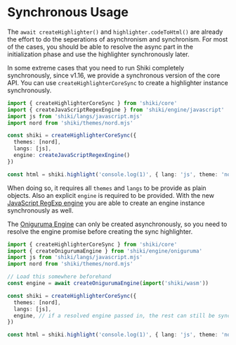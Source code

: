# Synchronous Usage

The `await createHighlighter()` and `highlighter.codeToHtml()` are already the effort to do the seperations of asynchronism and synchronism. For most of the cases, you should be able to resolve the async part in the initialization phase and use the highlighter synchronously later.

In some extreme cases that you need to run Shiki completely synchronously, since v1.16, we provide a synchronous version of the core API. You can use `createHighlighterCoreSync` to create a highlighter instance synchronously.

```ts
import { createHighlighterCoreSync } from 'shiki/core'
import { createJavaScriptRegexEngine } from 'shiki/engine/javascript'
import js from 'shiki/langs/javascript.mjs'
import nord from 'shiki/themes/nord.mjs'

const shiki = createHighlighterCoreSync({
  themes: [nord],
  langs: [js],
  engine: createJavaScriptRegexEngine()
})

const html = shiki.highlight('console.log(1)', { lang: 'js', theme: 'nord' })
```

When doing so, it requires all `themes` and `langs` to be provide as plain objects. Also an explicit `engine` is required to be provided. With the new [JavaScript RegExp engine](/guide/regex-engines#javascript-regexp-engine) you are able to create an engine instance synchronously as well.

The [Oniguruma Engine](/guide/regex-engines#oniguruma-engine) can only be created asynchronously, so you need to resolve the engine promise before creating the sync highlighter.

```ts
import { createHighlighterCoreSync } from 'shiki/core'
import { createOnigurumaEngine } from 'shiki/engine/oniguruma'
import js from 'shiki/langs/javascript.mjs'
import nord from 'shiki/themes/nord.mjs'

// Load this somewhere beforehand
const engine = await createOnigurumaEngine(import('shiki/wasm'))

const shiki = createHighlighterCoreSync({
  themes: [nord],
  langs: [js],
  engine, // if a resolved engine passed in, the rest can still be synced.
})

const html = shiki.highlight('console.log(1)', { lang: 'js', theme: 'nord' })
```
